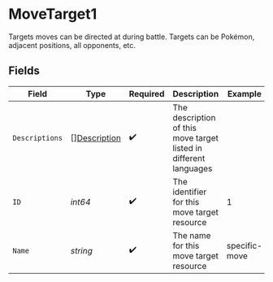 # MoveTarget1

Targets moves can be directed at during battle. Targets can be Pokémon, adjacent positions, all opponents, etc.


## Fields

| Field                                                             | Type                                                              | Required                                                          | Description                                                       | Example                                                           |
| ----------------------------------------------------------------- | ----------------------------------------------------------------- | ----------------------------------------------------------------- | ----------------------------------------------------------------- | ----------------------------------------------------------------- |
| `Descriptions`                                                    | [][Description](../../models/shared/description.md)               | :heavy_check_mark:                                                | The description of this move target listed in different languages |                                                                   |
| `ID`                                                              | *int64*                                                           | :heavy_check_mark:                                                | The identifier for this move target resource                      | 1                                                                 |
| `Name`                                                            | *string*                                                          | :heavy_check_mark:                                                | The name for this move target resource                            | specific-move                                                     |